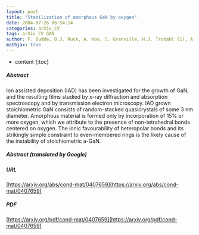 ```yaml
---
layout: post
title: "Stabilization of amorphous GaN by oxygen"
date: 2004-07-26 06:54:14
categories: arXiv_CV
tags: arXiv_CV GAN
author: F. Budde, B.J. Ruck, A. Koo, S. Granville, H.J. Trodahl (1), A. Bittar, G.V.M. Williams (2), M.J. Ariza (3), B. Bonnet, D.J. Jones (4), J.B. Metson (5), S. Rubanov, P. Munroe (6) ((1) Victoria University of Wellington, New Zealand (2) Industrial Research Ltd., New Zealand (3) Universidad de Almeria, Spain (4) Universite Montpellier II, France (5) Auckland University, New Zealand (6) University of New South Wales, Australia)
mathjax: true
---
```


* content
{:toc}

##### Abstract
Ion assisted deposition (IAD) has been investigated for the growth of GaN, and the resulting films studied by x-ray diffraction and absorption spectroscopy and by transmission electron microscopy. IAD grown stoichiometric GaN consists of random-stacked quasicrystals of some 3 nm diameter. Amorphous material is formed only by incorporation of 15% or more oxygen, which we attribute to the presence of non-tetrahedral bonds centered on oxygen. The ionic favourability of heteropolar bonds and its strikingly simple constraint to even-membered rings is the likely cause of the instability of stoichiometric a-GaN.

##### Abstract (translated by Google)


##### URL
[https://arxiv.org/abs/cond-mat/0407659](https://arxiv.org/abs/cond-mat/0407659)

##### PDF
[https://arxiv.org/pdf/cond-mat/0407659](https://arxiv.org/pdf/cond-mat/0407659)

